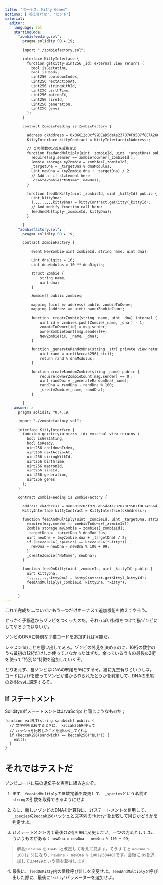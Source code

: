 ```yaml
---
title: "ボーナス: Kitty Genes"
actions: ['答え合わせ', 'ヒント']
material:
  editor:
    language: sol
    startingCode:
      "zombiefeeding.sol": |
        pragma solidity ^0.4.19;

        import "./zombiefactory.sol";

        interface KittyInterface {
          function getKitty(uint256 _id) external view returns (
            bool isGestating,
            bool isReady,
            uint256 cooldownIndex,
            uint256 nextActionAt,
            uint256 siringWithId,
            uint256 birthTime,
            uint256 matronId,
            uint256 sireId,
            uint256 generation,
            uint256 genes
          );
        }

        contract ZombieFeeding is ZombieFactory {

          address ckAddress = 0x06012c8cf97BEaD5deAe237070F9587f8E7A266d;
          KittyInterface kittyContract = KittyInterface(ckAddress);

          // この関数の定義を編集せよ
          function feedAndMultiply(uint _zombieId, uint _targetDna) public {
            require(msg.sender == zombieToOwner[_zombieId]);
            Zombie storage myZombie = zombies[_zombieId];
            _targetDna = _targetDna % dnaModulus;
            uint newDna = (myZombie.dna + _targetDna) / 2;
            // Add an if statement here
            _createZombie("NoName", newDna);
          }

          function feedOnKitty(uint _zombieId, uint _kittyId) public {
            uint kittyDna;
            (,,,,,,,,,kittyDna) = kittyContract.getKitty(_kittyId);
            // And modify function call here:
            feedAndMultiply(_zombieId, kittyDna);
          }

        }
      "zombiefactory.sol": |
        pragma solidity ^0.4.19;

        contract ZombieFactory {

            event NewZombie(uint zombieId, string name, uint dna);

            uint dnaDigits = 16;
            uint dnaModulus = 10 ** dnaDigits;

            struct Zombie {
                string name;
                uint dna;
            }

            Zombie[] public zombies;

            mapping (uint => address) public zombieToOwner;
            mapping (address => uint) ownerZombieCount;

            function _createZombie(string _name, uint _dna) internal {
                uint id = zombies.push(Zombie(_name, _dna)) - 1;
                zombieToOwner[id] = msg.sender;
                ownerZombieCount[msg.sender]++;
                NewZombie(id, _name, _dna);
            }

            function _generateRandomDna(string _str) private view returns (uint) {
                uint rand = uint(keccak256(_str));
                return rand % dnaModulus;
            }

            function createRandomZombie(string _name) public {
                require(ownerZombieCount[msg.sender] == 0);
                uint randDna = _generateRandomDna(_name);
                randDna = randDna - randDna % 100;
                _createZombie(_name, randDna);
            }

        }
    answer: >
      pragma solidity ^0.4.19;

      import "./zombiefactory.sol";

      interface KittyInterface {
        function getKitty(uint256 _id) external view returns (
          bool isGestating,
          bool isReady,
          uint256 cooldownIndex,
          uint256 nextActionAt,
          uint256 siringWithId,
          uint256 birthTime,
          uint256 matronId,
          uint256 sireId,
          uint256 generation,
          uint256 genes
        );
      }

      contract ZombieFeeding is ZombieFactory {

        address ckAddress = 0x06012c8cf97BEaD5deAe237070F9587f8E7A266d;
        KittyInterface kittyContract = KittyInterface(ckAddress);

        function feedAndMultiply(uint _zombieId, uint _targetDna, string _species) public {
          require(msg.sender == zombieToOwner[_zombieId]);
          Zombie storage myZombie = zombies[_zombieId];
          _targetDna = _targetDna % dnaModulus;
          uint newDna = (myZombie.dna + _targetDna) / 2;
          if (keccak256(_species) == keccak256("kitty")) {
            newDna = newDna - newDna % 100 + 99;
          }
          _createZombie("NoName", newDna);
        }

        function feedOnKitty(uint _zombieId, uint _kittyId) public {
          uint kittyDna;
          (,,,,,,,,,kittyDna) = kittyContract.getKitty(_kittyId);
          feedAndMultiply(_zombieId, kittyDna, "kitty");
        }

      }
---
```


これで完成だ....ついでにもう一つだけボーナスで追加機能を教えてやろう。

せっかく子猫達からゾンビをつくったのだ。それっぽい特徴をつけて猫ゾンビにしてやろうではないか。

ゾンビのDNAに特別な子猫コードを追加すれば可能だ。

レッスン1のことを思い出してみろ。ゾンビの外見を決めるのに、16桁の数字のうち最初の12桁だけしか使っていなかったはずだ。余っているうちの最後の2桁を使って”特別な”特徴を追加していくぞ。

とりあえず、猫ゾンビはDNAの末尾を`99`にするぞ。猫に九生有りというしな。コードには`if`を使ってゾンビが猫から作られたどうかを判定して、DNAの末尾の2桁を`99`に設定するぞ。

## If ステートメント

SolidityのIfステートメントはJavaScript と同じようなものだ；

```
function eatBLT(string sandwich) public {
  // 文字列を比較するときに、 keccak256を使って
  // ハッシュを比較したことを思い出してくれよ
  if (keccak256(sandwich) == keccak256("BLT")) {
    eat();
  }
}
```

# それではテストだ

ゾンビコードに猫の遺伝子を実際に組み込むぞ。

1. まず、`feedAndMultiply`の関数定義を変更して、 `_species`という名前の`string`の引数を取得できるようにせよ

2. 次に、新しいゾンビのDNAを計算後に、`if`ステートメントを使用して、`_species`の`keccak256`ハッシュと文字列の`"kitty"`を比較して同じかどうかを判定せよ。

3. `if`ステートメント内で最後の2桁を`99`に変更したい。一つの方法としてはこういうものがある： `newDna = newDna - newDna % 100 + 99;`

  > 解説: `newDna` を`334455`と仮定して考えて見ます。そうすると `newDna % 100` は `55`になり、`newDna - newDna % 100` は`334400`です。最後に `99`を追加して`334499`という値を取得します。

4. 最後に、`feedOnKitty`内の関数呼び出しを変更せよ。`feedAndMultiply`を呼び出した際に、最後に`"kitty"`パラメーターを追加せよ。




